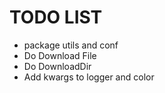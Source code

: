 # TODO LIST

- package utils and conf
- Do Download File
- Do DownloadDir
- Add kwargs to logger and color
